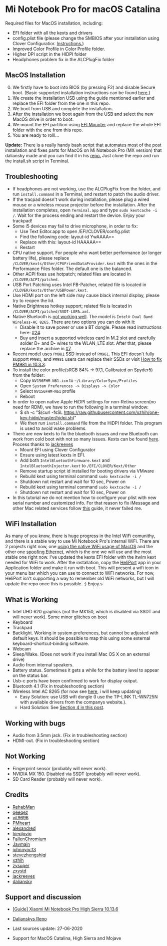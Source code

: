# Mi Notebook Pro for macOS Catalina

Required files for MacOS installation, including:

- EFI folder with all the kexts and drivers
- config.plist file (please change the SMBIOS after your installation using Clover Configuratior. [Instructions.](https://www.tonymacx86.com/threads/guide-how-to-configure-your-systems-smbios-correctly.198155/))
- Improved Color Profile in Color Profile folder.
- Higher DPI script in the HIDPI folder
- Headphones problem fix in the ALCPlugFix folder

## MacOS Installation

0. We firstly have to boot into BIOS (by pressing F2) and disable Secure boot. (Basic supported installation instructions can be found [here.](https://www.tonymacx86.com/threads/unibeast-install-macos-mojave-on-any-supported-intel-based-pc.259381/))
1. We create the installation USB using the guide mentioned earlier and replace the EFI folder from the one in this repo.
2. We boot from  USB and complete the installation.
3. After the installation we boot again from the USB and select the new MacOS drive in order to boot.
4. We mount the EFI partition using [EFI Mounter](https://www.tonymacx86.com/resources/efi-mounter-v3.280/) and replace the whole EFI folder with the one from this repo.
5. You are ready to rolll...

**Update:** There is a really handy bash script that automates most of the post installation and fixes parts for MacOS on Mi Notebook Pro (MX version) that daliansky made and you can find it in his [repo.](https://github.com/daliansky/XiaoMi-Pro-Hackintosh) Just clone the repo and run the install.sh script in Terminal.

## Troubleshooting 

- If headphones are not working, use the ALCPlugFix from the folder, and run `install.command` in a Terminal, and restart to patch the audio driver.
- If the tracpad doesn't work during installation, please plug a wired mouse or a wireless mouse projector before the installation. After the installation completes, open `Terminal.app` and type `sudo kextcache -i /`. Wait for the process ending and restart the device. Enjoy your trackpad!
- Some i5 devices may fail to drive microphone, in order to fix:
    - Use Text Editor.app to open /EFI/CLOVER/config.plist
    - Find the following code: <key>layout-id</key> <data>YwAAAA==</data>
    - Replace with this: <key>layout-id</key> <data>HAAAAA==</data>
    - Restart
- CPU native support. For people who want better performance (or longer battery life), please replace `/CLOVER/kexts/Other/CPUFriendDataProvider.kext` with the ones in the Performance Files folder. The default one is the balanced.
- Other ACPI fixes use hotpatch; related files are located in `/CLOVER/ACPI/patched`.
-  USB Port Patching uses Intel FB-Patcher, related file is located in `/CLOVER/kexts/Other/USBPower.kext`.
- Use HDMI port on the left side may cause black internal display, please try to reopen the lid.
- Native Brightness hotkey support; related file is located in `/CLOVER/ACPI/patched/SSDT-LGPA.aml`.
- Native Bluetooth is [not working well](https://github.com/daliansky/XiaoMi-Pro/issues/50). The model is `Intel® Dual Band Wireless-AC 8265`. There are two options you can do with it:
    - Disable it to save power or use a BT dongle. Please read instructions here: [#24](https://github.com/daliansky/XiaoMi-Pro/issues/24).
    - Buy and insert a supported wireless card in M.2 slot and carefully solder D+ and D- wires to the WLAN_LTE slot. After that, please replace the archive in [#7](https://github.com/stevezhengshiqi/XiaoMi-Pro/issues/7).
- Recent model uses `PM981` SSD instead of `PM961`. This EFI doesn't fully support `PM981`, and `PM981` users can replace their SSDs or visit [How to fix PM981 in 10.3.3]( https://www.tonymacx86.com/threads/how-to-fix-pm981-in-10-13-3-17d47.245063/).
- To install the color profile(sRGB 84% -> 97,1, Calibrated on Spyder5) from the folder:
    - Copy `NV156FHM-N61.icm` to `~/Library/ColorSync/Profiles`
    - Open `System Preferences -> Displays -> Color`
    - Select `NV156FHM-N61` profile
    - Reboot
- In order to open native Apple HiDPI settings for non-Retina screen(no need for RDM), we have to run the following in a terminal window:
    - $ sh -c "$(curl -fsSL https://raw.githubusercontent.com/xzhih/one-key-hidpi/master/hidpi.sh)"
    - We then run `install.command` file from the HiDPI folder. This program is used to avoid wake problems.
- There are new kexts to fix the bluetooth issues and now Bluetooth can work from cold boot with not so many issues. Kexts can be found [here](https://github.com/zxystd/IntelBluetoothFirmware). Process thanks to [jackreeves](https://github.com/daliansky/XiaoMi-Pro-Hackintosh/issues/323#issuecomment-570912337)
    - Mount EFI using Clover Configurator
    - Ensure using latest kexts in EFI.
    - Add both `IntelBluetoothFirmware.kext` and `IntelBluetoothInjector.kext` to `/EFI/CLOVER/Kext/Other`
    - Remove startup script id installed for booting drivers via VMware
    - Rebuild kext using terminal command `sudo kextcache -i /`
    - Shutdown not restart and wait for 10 sec, Power on
    - Rebuild kext using terminal command `sudo kextcache -i /`
    - Shutdown not restart and wait for 10 sec, Power on
- In this tutorial we do not mention how to configure your plist with new serial number and customized info. For that reason to fix iMessage and other Mac related services follow [this](https://www.tonymacx86.com/threads/an-idiots-guide-to-imessage.196827/) guide, it never failed me. 

## WiFi Installation

As many of you know, there is huge progress in the Intel WiFi comunithy, and there is a stable way to use Mi Notebook Pro's internal WiFi. There are 2 projects right now, one [using the native WiFi usage of MacOS](https://github.com/AppleIntelWifi/adapter) and the other one [spoofing Ethernet](https://github.com/AppleIntelWifi/adapter), which is the one we will use and the most stable one right now. I've updated the kexts EFI folder with the itwlm kext needed for WiFi to work. After the installation, copy the [HeliPort](https://github.com/zxystd/HeliPort) app in your Application folder and make it run with boot. This will present a wifi icon in your menu bar which you can use to connect to WiFi networks. For now, HeliPort isn't supporting a way to remember old WiFi networks, but I will update the repo once this is possible. :) Enjoy.s

## What is Working

- Intel UHD 620 graphics (not the MX150, which is disabled via SSDT and will never work). Some minor glitches on boot
- Keyboard
- Trackpad
- Backlight. Working in system preferences, but cannot be adjusted with default keys. It should be possible to map this using some external keyboard-shortcut-binding software.
- Webcam
- Sleep/Wake. (Does not work if you install Mac OS X on an external drive)
- Audio from internal speakers.
- Battery status. Sometimes it gets a while for the battery level to appear on the status bar.
- Usb-c ports have been confirmed to work for display output.
- Bluetooth 4.1 (Fix in troubleshooting section)
- Wireless Intel AC 8265 (for now see [here](https://github.com/daliansky/XiaoMi-Pro-Hackintosh/issues/330#issuecomment-582377174), i will keep updating)
    - Easy Solution: use USB wifi dongle (I use the TP-LINK TL-WN725N with available drivers from the companys website.).
    - Hard Solution: See [Section 4 in this post](https://www.tonymacx86.com/threads/guide-xiaomi-mi-notebook-pro-high-sierra-10-13-6.242724/).

## Working with bugs

- Audio from 3.5mm jack. (Fix in troubleshooting section)
- HDMI-out. (Fix in troubleshooting section)

## Not Working

- Fingerprint sensor (probably will never work).
- NVIDIA MX 150. Disabled via SSDT (probably will never work).
- SD Card Reader (probably will never work).

## Credits

- [RehabMan](https://github.com/RehabMan)
- [qeeqez](https://github.com/qeeqez)
- [vit9696](https://github.com/vit9696)
- [PMheart](https://github.com/PMheart)
- [alexandred](https://github.com/alexandred)
- [hieplpvip](https://github.com/hieplpvip)
- [FallenChromium](https://github.com/FallenChromium)
- [Javmain](https://github.com/javmain)
- [johnnync13](https://github.com/johnnync13)
- [stevezhengshiqi](https://github.com/stevezhengshiqi)
- [xzhih](https://github.com/xzhih)
- [zysuper](https://github.com/zysuper)
- [zxystd](https://github.com/zxystd)
- [jackreeves](https://github.com/jackreeves)
- [daliansky](https://github.com/daliansky)

## Support and discussion

- [[Guide] Xiaomi Mi Notebook Pro High Sierra 10.13.6](https://www.tonymacx86.com/threads/guide-xiaomi-mi-notebook-pro-high-sierra-10-13-6.242724)
- [Dalianskys Repo](https://github.com/daliansky/XiaoMi-Pro-Hackintosh)

- Last sources update: 27-06-2020
- Support for MacOS Catalina, High Sierra and Mojave
